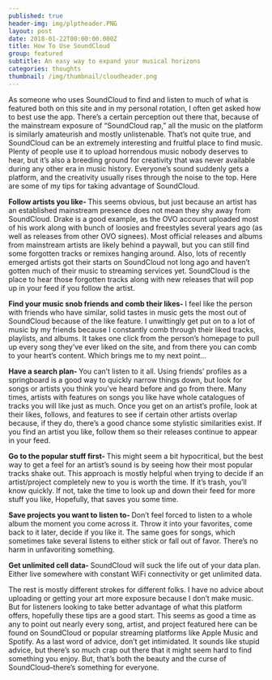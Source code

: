 ```yaml
---
published: true
header-img: img/plptheader.PNG
layout: post
date: 2018-01-22T00:00:00.000Z
title: How To Use SoundCloud
group: featured
subtitle: An easy way to expand your musical horizons
categories: thoughts
thumbnail: /img/thumbnail/cloudheader.png
---
```

<p>As someone who uses SoundCloud to find and listen to much of what is featured both on this site and in my personal rotation, I often get asked how to best use the app. There&rsquo;s a certain perception out there that, because of the mainstream exposure of &ldquo;SoundCloud rap,&rdquo; all the music on the platform is similarly amateurish and mostly unlistenable. That&rsquo;s not quite true, and SoundCloud can be an extremely interesting and fruitful place to find music. Plenty of people use it to upload horrendous music nobody deserves to hear, but it&rsquo;s also a breeding ground for creativity that was never available during any other era in music history. Everyone&rsquo;s sound suddenly gets a platform, and the creativity usually rises through the noise to the top. Here are some of my tips for taking advantage of SoundCloud.</p>
<p><strong>Follow artists you like- </strong>This seems obvious, but just because an artist has an established mainstream presence does not mean they shy away from SoundCloud. Drake is a good example, as the OVO account uploaded most of his work along with bunch of loosies and freestyles several years ago (as well as releases from other OVO signees). Most official releases and albums from mainstream artists are likely behind a paywall, but you can still find some forgotten tracks or remixes hanging around. Also, lots of recently emerged artists got their starts on SoundCloud not long ago and haven&rsquo;t gotten much of their music to streaming services yet. SoundCloud is the place to hear those forgotten tracks along with new releases that will pop up in your feed if you follow the artist.</p>
<p><strong>Find your music snob friends and comb their likes- </strong>I feel like the person with friends who have similar, solid tastes in music gets the most out of SoundCloud because of the like feature. I unwittingly get put on to a lot of music by my friends because I constantly comb through their liked tracks, playlists, and albums. It takes one click from the person&rsquo;s homepage to pull up every song they&rsquo;ve ever liked on the site, and from there you can comb to your heart&rsquo;s content. Which brings me to my next point&hellip;</p>
<p><strong>Have a search plan- </strong>You can&rsquo;t listen to it all. Using friends&rsquo; profiles as a springboard is a good way to quickly narrow things down, but look for songs or artists you think you&rsquo;ve heard before and go from there. Many times, artists with features on songs you like have whole catalogues of tracks you will like just as much. Once you get on an artist&rsquo;s profile, look at their likes, follows, and features to see if certain other artists overlap because, if they do, there&rsquo;s a good chance some stylistic similarities exist. If you find an artist you like, follow them so their releases continue to appear in your feed.</p>
<p><strong>Go to the popular stuff first- </strong>This might seem a bit hypocritical, but the best way to get a feel for an artist&rsquo;s sound is by seeing how their most popular tracks shake out. This approach is mostly helpful when trying to decide if an artist/project completely new to you is worth the time. If it&rsquo;s trash, you&rsquo;ll know quickly. If not, take the time to look up and down their feed for more stuff you like, Hopefully, that saves you some time.</p>
<p><strong>Save projects you want to listen to- </strong>Don&rsquo;t feel forced to listen to a whole album the moment you come across it. Throw it into your favorites, come back to it later, decide if you like it. The same goes for songs, which sometimes take several listens to either stick or fall out of favor. There&rsquo;s no harm in unfavoriting something.</p>
<p><strong>Get unlimited cell data- </strong>SoundCloud will suck the life out of your data plan. Either live somewhere with constant WiFi connectivity or get unlimited data.</p>
<p>The rest is mostly different strokes for different folks. I have no advice about uploading or getting your art more exposure because I don&rsquo;t make music. But for listeners looking to take better advantage of what this platform offers, hopefully these tips are a good start. This seems as good a time as any to point out nearly every song, artist, and project featured here can be found on SoundCloud or popular streaming platforms like Apple Music and Spotify. As a last word of advice, don&rsquo;t get intimidated. It sounds like stupid advice, but there&rsquo;s so much crap out there that it might seem hard to find something you enjoy. But, that&rsquo;s both the beauty and the curse of SoundCloud&ndash;there&rsquo;s something for everyone.</p>
